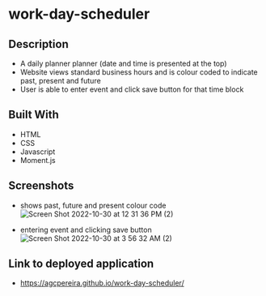 # work-day-scheduler

## Description
* A daily planner planner (date and time is presented at the top)
* Website views standard business hours and is colour coded to indicate past, present and future
* User is able to enter event and click save button for that time block

## Built With
* HTML
* CSS
* Javascript
* Moment.js

## Screenshots
* shows past, future and present colour code
![Screen Shot 2022-10-30 at 12 31 36 PM (2)](https://user-images.githubusercontent.com/106856333/198890123-29e4494f-91bb-450a-932c-baf69bf899fa.png)

* entering event and clicking save button
![Screen Shot 2022-10-30 at 3 56 32 AM (2)](https://user-images.githubusercontent.com/106856333/198868330-45cc12ad-09f5-4b7b-8de2-3adca909609e.png)

## Link to deployed application
* https://agcpereira.github.io/work-day-scheduler/